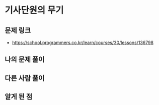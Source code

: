 # 기사단원의 무기

## 문제 링크

- https://school.programmers.co.kr/learn/courses/30/lessons/136798

## 나의 문제 풀이

## 다른 사람 풀이

## 알게 된 점
